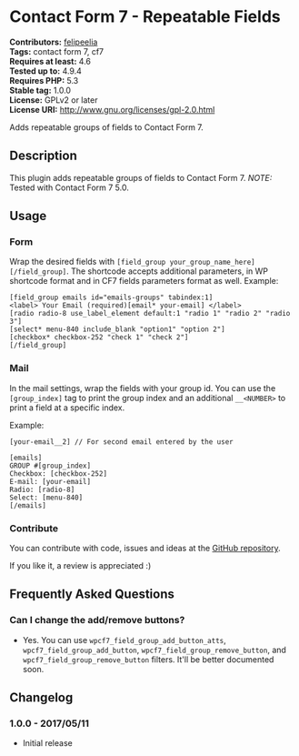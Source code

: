 # Contact Form 7 - Repeatable Fields #
**Contributors:** [felipeelia](https://profiles.wordpress.org/felipeelia)  
**Tags:** contact form 7, cf7  
**Requires at least:** 4.6  
**Tested up to:** 4.9.4  
**Requires PHP:** 5.3  
**Stable tag:** 1.0.0  
**License:** GPLv2 or later  
**License URI:** http://www.gnu.org/licenses/gpl-2.0.html  

Adds repeatable groups of fields to Contact Form 7.

## Description ##
This plugin adds repeatable groups of fields to Contact Form 7.
*NOTE:* Tested with Contact Form 7 5.0.

## Usage ##

### Form ###
Wrap the desired fields with `[field_group your_group_name_here][/field_group]`. The shortcode accepts additional parameters, in WP shortcode format and in CF7 fields parameters format as well. Example:

```
[field_group emails id="emails-groups" tabindex:1]
<label> Your Email (required)[email* your-email] </label>
[radio radio-8 use_label_element default:1 "radio 1" "radio 2" "radio 3"]
[select* menu-840 include_blank "option1" "option 2"]
[checkbox* checkbox-252 "check 1" "check 2"]
[/field_group]
```
### Mail ###
In the mail settings, wrap the fields with your group id. You can use the `[group_index]` tag to print the group index and an additional `__<NUMBER>` to print a field at a specific index.

Example:
```
[your-email__2] // For second email entered by the user

[emails]
GROUP #[group_index]
Checkbox: [checkbox-252]
E-mail: [your-email]
Radio: [radio-8]
Select: [menu-840]
[/emails]
```

### Contribute ###
You can contribute with code, issues and ideas at the [GitHub repository](https://github.com/felipeelia/cf7-repeatable-fields).

If you like it, a review is appreciated :)

## Frequently Asked Questions ##

### Can I change the add/remove buttons? ###

* Yes. You can use `wpcf7_field_group_add_button_atts`, `wpcf7_field_group_add_button`, `wpcf7_field_group_remove_button`, and `wpcf7_field_group_remove_button` filters. It'll be better documented soon.

## Changelog ##

### 1.0.0 - 2017/05/11 ###

* Initial release
